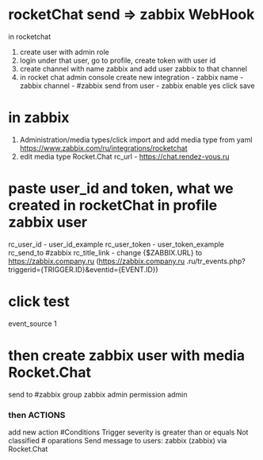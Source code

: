 # rocketChat send => zabbix WebHook
in rocketchat
1) create user with admin role
2) login under that user, go to profile, create token with user id
3) create channel with name zabbix and add user zabbix to that channel
4) in rocket chat admin console create new integration - zabbix
name - zabbix
channel - #zabbix
send from user - zabbix
enable yes
click save
# in zabbix
1) Administration/media types/click import and add media type from yaml https://www.zabbix.com/ru/integrations/rocketchat
2) edit media type Rocket.Chat
rc_url - https://chat.rendez-vous.ru
# paste user_id and token, what we created in rocketChat in profile zabbix user
rc_user_id - user_id_example
rc_user_token - user_token_example
rc_send_to #zabbix
rc_title_link - change {$ZABBIX.URL} to https://zabbix.company.ru  (https://zabbix.company.ru .ru/tr_events.php?triggerid={TRIGGER.ID}&eventid={EVENT.ID})

# click test
event_source 1



# then create zabbix user with media Rocket.Chat
send to #zabbix
group zabbix admin
permission admin

### then ACTIONS
add new action
#Conditions
	Trigger severity is greater than or equals Not classified
	# oparations
	Send message to users: zabbix (zabbix) via Rocket.Chat
